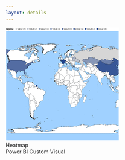 ```yaml
---
layout: details
---
```

<div class="details__card">
  <div class="details__card-image">
    <img src="website/assets/images/heatmap-icon.png">
  </div>
  <div class="details__card-text">
    <div class="details__card-title">
      Heatmap
    </div>
    <div class="details__card-description">
      Power BI Custom Visual
    </div>
  </div>
</div>

